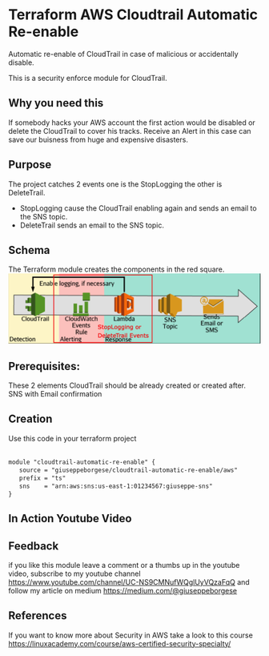 # Terraform AWS Cloudtrail Automatic Re-enable
Automatic re-enable of CloudTrail in case of malicious or accidentally disable. 

This is a security enforce module for CloudTrail.

## Why you need this

If somebody hacks your AWS account the first action would be disabled or delete the CloudTrail to cover his tracks. Receive an Alert in this case can save our  buisness from huge and expensive disasters. 

## Purpose 
The project catches 2 events one is the StopLogging the other is DeleteTrail.
* StopLogging cause the CloudTrail enabling again and sends an email to the SNS topic.
* DeleteTrail sends an email to the SNS topic.

## Schema
The Terraform module creates the components in the red square.
![schema](https://raw.githubusercontent.com/giuseppeborgese/terraform-aws-cloudtrail-automatic-re-enable/master/img/schema.png)


## Prerequisites:
These 2 elements 
CloudTrail should be already created or created after.
SNS with Email confirmation 

## Creation
Use this code in your terraform project 

``` hcl

module "cloudtrail-automatic-re-enable" {
   source = "giuseppeborgese/cloudtrail-automatic-re-enable/aws"
   prefix = "ts"
   sns    = "arn:aws:sns:us-east-1:01234567:giuseppe-sns"
}
```


## In Action Youtube Video


## Feedback
if you like this module leave a comment or a thumbs up in the youtube video, subscribe to my youtube channel https://www.youtube.com/channel/UC-NS9CMNufWQglUyVQzaFqQ and follow my article on medium https://medium.com/@giuseppeborgese 

## References
If you want to know more about Security in AWS take a look to this course https://linuxacademy.com/course/aws-certified-security-specialty/ 
